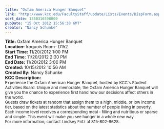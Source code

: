 ```yaml
---
title: "Oxfam America Hunger Banquet"
link: "http://www.kcc.edu/FacultyStaff/update/Lists/Events/DispForm.aspx?ID=317"
sort_date: 1350316598000
pubDate: "15 Oct 2012 15:56:38 GMT"
creator: "Nancy Schunke"
---
```


<div><b>Title:</b> Oxfam America Hunger Banquet</div>
<div><b>Location:</b> Iroquois Room- D152</div>
<div><b>Start Time:</b> 11/20/2012 1:00 PM</div>
<div><b>End Time:</b> 11/20/2012 2:30 PM</div>
<div><b>End Date:</b> 11/20/2012 3:00 PM</div>
<div><b>Created:</b> 10/15/2012 10:56 AM</div>
<div><b>Created By:</b> Nancy Schunke</div>
<div><b>KCC Description:</b> <div class=ExternalClassE8BDA033E11B45388A9F2F53757D64D2><div>
<div class=ExternalClassBD70860B10B64AF8B61D59DB25219B68>
<div><font size=2>Experience the Oxfam American Hunger Banquet, hosted by KCC's Student Activities Board. Unique and memorable, the Oxfam America Hunger Banquet will give you the chance to experience first hand how our decisions affect others in the world. </font></div>
<div dir=ltr align=left><font size=2>Guests draw tickets at random that assign them to a high, middle, or low income tier, based on the latest statistics about the number of people living in poverty. Each income level receives a corresponding meal - filling and nutritious or sparse and simple. This event will make you see hunger in a whole new way.</font></div>
<div dir=ltr align=left><font size=2>For more information, contact Lindsey Fritz at 815-802-8628.</font></div></div></div></div></div>
